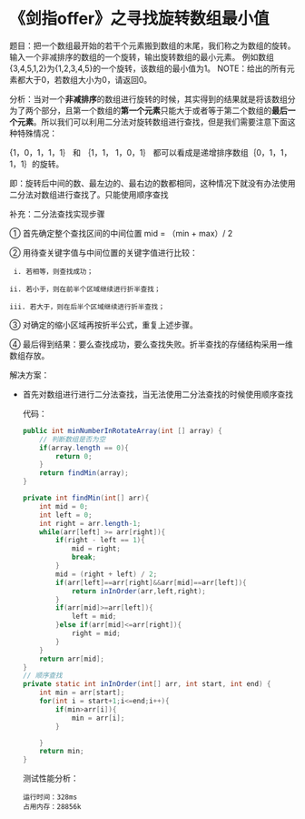 # 《剑指offer》之寻找旋转数组最小值

题目：把一个数组最开始的若干个元素搬到数组的末尾，我们称之为数组的旋转。 输入一个非减排序的数组的一个旋转，输出旋转数组的最小元素。 例如数组{3,4,5,1,2}为{1,2,3,4,5}的一个旋转，该数组的最小值为1。 NOTE：给出的所有元素都大于0，若数组大小为0，请返回0。

分析：当对一个**非减排序**的数组进行旋转的时候，其实得到的结果就是将该数组分为了两个部分，且第一个数组的**第一个元素**只能大于或者等于第二个数组的**最后一个元素**。所以我们可以利用二分法对旋转数组进行查找，但是我们需要注意下面这种特殊情况：

{1，0，1，1，1｝ 和 ｛1，1， 1，0，1｝ 都可以看成是递增排序数组｛0，1，1，1，1｝的旋转。

即：旋转后中间的数、最左边的、最右边的数都相同，这种情况下就没有办法使用二分法对数组进行查找了。只能使用顺序查找

补充：二分法查找实现步骤

① 首先确定整个查找区间的中间位置 mid = （min + max）/ 2 

② 用待查关键字值与中间位置的关键字值进行比较：

     i. 若相等，则查找成功；
    
    ii. 若小于，则在前半个区域继续进行折半查找；
    
    iii. 若大于，则在后半个区域继续进行折半查找；

③ 对确定的缩小区域再按折半公式，重复上述步骤。

④ 最后得到结果：要么查找成功，要么查找失败。折半查找的存储结构采用一维数组存放。



解决方案：

+ 首先对数组进行进行二分法查找，当无法使用二分法查找的时候使用顺序查找

  代码：

  ```java
  public int minNumberInRotateArray(int [] array) {
      // 判断数组是否为空
      if(array.length == 0){
          return 0;
      }
      return findMin(array);
  }
  
  private int findMin(int[] arr){
      int mid = 0;
      int left = 0;
      int right = arr.length-1;
      while(arr[left] >= arr[right]){
          if(right - left == 1){
              mid = right;
              break;
          }
          mid = (right + left) / 2;
          if(arr[left]==arr[right]&&arr[mid]==arr[left]){
              return inInOrder(arr,left,right);
          }
          if(arr[mid]>=arr[left]){
              left = mid;
          }else if(arr[mid]<=arr[right]){
              right = mid;
          }
      }
      return arr[mid];
  }
  // 顺序查找
  private static int inInOrder(int[] arr, int start, int end) {
      int min = arr[start];
      for(int i = start+1;i<=end;i++){
          if(min>arr[i]){
              min = arr[i];
          }
  
      }
      return min;
  }
  ```

  测试性能分析：

  ```
  运行时间：328ms
  占用内存：28856k
  ```




